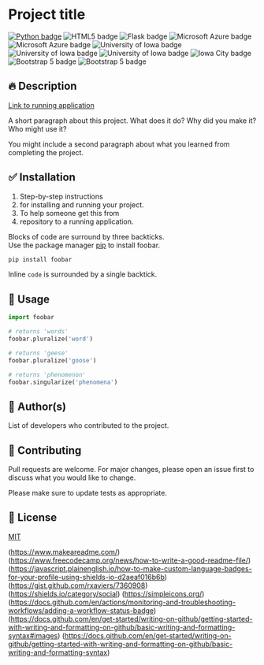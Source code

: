 # Project title

[![Python badge](https://img.shields.io/static/v1?message=python&logo=python&labelColor=5c5c5c&color=3776AB&logoColor=white&label=%20&style=for-the-badge)](https://python.org)
![HTML5 badge](https://img.shields.io/static/v1?message=html&logo=html5&labelColor=5c5c5c&color=E34F26&logoColor=white&label=%20&style=for-the-badge)
![Flask badge](https://img.shields.io/static/v1?message=flask&logo=flask&labelColor=5c5c5c&color=000000&logoColor=white&label=%20&style=for-the-badge)
![Microsoft Azure badge](https://img.shields.io/static/v1?message=azure&logo=microsoft-azure&labelColor=5c5c5c&color=0078D4&logoColor=white&label=%20&style=for-the-badge)
![Microsoft Azure badge](https://img.shields.io/static/v1?message=azure&logo=microsoft-azure&labelColor=0078D4&color=0078D4&logoColor=white&label=%20&style=for-the-badge)
![University of Iowa badge](https://img.shields.io/static/v1?message=Hawks!!&labelColor=000000&color=FFCD00&label=Go&style=for-the-badge)
![University of Iowa badge](https://img.shields.io/static/v1?message=Go%20Hawks!!&labelColor=FFCD00&color=FFCD00&style=for-the-badge)
![University of Iowa badge](https://img.shields.io/static/v1?message=IA&labelColor=FFCD00&color=000000&logoColor=white&label=Iowa%20City&style=for-the-badge)
![Iowa City badge](https://img.shields.io/static/v1?message=IA&logo=google-maps&l&labelColor=ffcd00&color=000000&logoColor=black&label=Iowa%20City&style=for-the-badge)
![Bootstrap 5 badge](https://img.shields.io/static/v1?message=Bootstrap%205&logo=bootstrap&labelColor=5c5c5c&color=7952B3&logoColor=white&label=%20&style=for-the-badge)
![Bootstrap 5 badge](https://img.shields.io/static/v1?message=Bootstrap%205&logo=bootstrap&labelColor=7952B3&color=7952B3&logoColor=white&label=%20&style=for-the-badge)


## :fire: Description  

[Link to running application](http://example.com)

A short paragraph about this project. What does it do? Why did you make it? Who might use it?  

You might include a second paragraph about what you learned from completing the project.  

## :white_check_mark: Installation
1. Step-by-step instructions
2. for installing and running your project.
3. To help someone get this from 
4. repository to a running application.

Blocks of code are surround by three backticks.  
Use the package manager [pip](https://pip.pypa.io/en/stable/) to install foobar.

```bash
pip install foobar
```

Inline `code` is surrounded by a single backtick.



## :rocket: Usage

```python
import foobar

# returns 'words'
foobar.pluralize('word')

# returns 'geese'
foobar.pluralize('goose')

# returns 'phenomenon'
foobar.singularize('phenomena')
```

## :100: Author(s)
List of developers who contributed to the project.

## :information_desk_person: Contributing

Pull requests are welcome. For major changes, please open an issue first
to discuss what you would like to change.

Please make sure to update tests as appropriate.

## :paperclip: License

[MIT](https://choosealicense.com/licenses/mit/)


(https://www.makeareadme.com/)
(https://www.freecodecamp.org/news/how-to-write-a-good-readme-file/)
(https://javascript.plainenglish.io/how-to-make-custom-language-badges-for-your-profile-using-shields-io-d2aeaf016b6b)
(https://gist.github.com/rxaviers/7360908)
(https://shields.io/category/social)
(https://simpleicons.org/)
(https://docs.github.com/en/actions/monitoring-and-troubleshooting-workflows/adding-a-workflow-status-badge)
(https://docs.github.com/en/get-started/writing-on-github/getting-started-with-writing-and-formatting-on-github/basic-writing-and-formatting-syntax#images)
(https://docs.github.com/en/get-started/writing-on-github/getting-started-with-writing-and-formatting-on-github/basic-writing-and-formatting-syntax)




